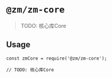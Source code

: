 # `@zm/zm-core`

> TODO: 核心库Core

## Usage

```
const zmCore = require('@zm/zm-core');

// TODO: 核心库Core
```



